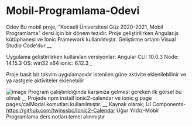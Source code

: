 # Mobil-Programlama-Odevi
Odev
Bu mobil proje, "Kocaeli Üniversitesi Güz 2020-2021, Mobil Programlama" dersi için bir dönem tezidir.
Proje geliştirilirken Angular.js kütüphanesi ve Ionic Framework kullanılmıştır.
Geliştirme ortamı Visual Studio Code'dur
__

Uygulama geliştirilirken kullanılan versiyonlar:
Angular CLI: 10.0.3
Node: 14.15.3
OS: win32 x64
ionic: 6.12.3
_

Proje basit bir takvim uygulamasıdır istenilen güne aktivite eklenilebilinir ve ya rastgele aktiviteler eklenebilir

![image](https://user-images.githubusercontent.com/44711757/105169455-9ca9e280-5b2c-11eb-8260-7a7bbb2371be.png)
Program çalıştırıldığında karşınıza gelmesi gereken ilk görsel bu olmalı 
__
 Projede npm install ionic2-calendar ve
 ionic g page pages/calModal
 komutları kullanılmıştır.
 __
 Kaynak olarak;
UI Components-https://github.com/twinssbc/Ionic2-Calendar
Uğur Yıldız-Mobil Programlama ders notları
temel alınmıştır

